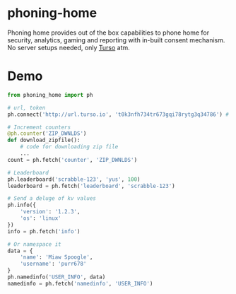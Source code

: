 # phoning-home

Phoning home provides out of the box capabilities
to phone home for security, analytics, gaming and reporting
with in-built consent mechanism. 
No server setups needed, only [Turso](https://turso.tech/) atm.


# Demo

```py
from phoning_home import ph

# url, token
ph.connect('http://url.turso.io', 't0k3nfh734tr673gqi78rytg3q34786') # use env vars

# Increment counters
@ph.counter('ZIP_DWNLDS')
def download_zipfile():
    # code for downloading zip file
    ...
count = ph.fetch('counter', 'ZIP_DWNLDS') 

# Leaderboard
ph.leaderboard('scrabble-123', 'yus', 100)
leaderboard = ph.fetch('leaderboard', 'scrabble-123')

# Send a deluge of kv values 
ph.info({
    'version': '1.2.3',
    'os': 'linux'
})
info = ph.fetch('info')

# Or namespace it
data = {
    'name': 'Miaw Spoogle',
    'username': 'purr678'
}
ph.namedinfo('USER_INFO', data)
namedinfo = ph.fetch('namedinfo', 'USER_INFO')
```